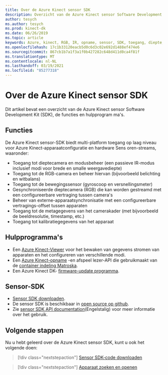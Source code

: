 ```yaml
---
title: Over de Azure Kinect sensor SDK
description: Overzicht van de Azure Kinect sensor Software Development Kit (SDK), de functies en hulpprogram ma's.
author: tesych
ms.author: tesych
ms.prod: kinect-dk
ms.date: 06/26/2019
ms.topic: article
keywords: Azure, kinect, RGB, IR, opname, sensor, SDK, toegang, diepte, video, camera, IMU, beweging, sensor, audio, microfoon, Matroska, sensor SDK, downloaden
ms.openlocfilehash: 17c1b33120eacb5d0c6d3c02e692d1488ef474e6
ms.sourcegitcommit: 867cb1b7a1f3a1f0b427282c648d411d0ca4f81f
ms.translationtype: MT
ms.contentlocale: nl-NL
ms.lasthandoff: 03/19/2021
ms.locfileid: "85277318"
---
```

# <a name="about-azure-kinect-sensor-sdk"></a>Over de Azure Kinect sensor SDK

Dit artikel bevat een overzicht van de Azure Kinect sensor Software Development Kit (SDK), de functies en hulpprogram ma's.

## <a name="features"></a>Functies

De Azure Kinect sensor-SDK biedt multi-platform toegang op laag niveau voor Azure Kinect-apparaatconfiguratie en hardware Sens oren-streams, waaronder:

- Toegang tot dieptecamera en modusbeheer (een passieve IR-modus inclusief modi voor brede en smalle weergavediepte) 
- Toegang tot de RGB-camera en beheer hiervan (bijvoorbeeld belichting en witbalans) 
- Toegang tot de bewegingssensor (gyroscoop en versnellingsmeter) 
- Gesynchroniseerde dieptecamera (RGB) die kan worden gestreamd met een configureerbare vertraging tussen camera's 
- Beheer van externe-apparaatsynchronisatie met een configureerbare vertragings-offset tussen apparaten 
- Toegang tot de metagegevens van het camerakader (met bijvoorbeeld de beeldresolutie, timestamp, etc.) 
- Toegang tot kalibratiegegevens van het apparaat 

## <a name="tools"></a>Hulpprogramma's

- Een [Azure Kinect-Viewer](azure-kinect-viewer.md) voor het bewaken van gegevens stromen van apparaten en het configureren van verschillende modi.
- Een [Azure Kinect-opname](azure-kinect-recorder.md) -en afspeel lezer-API die gebruikmaakt van de [container indeling Matroska](record-file-format.md).
- Een Azure Kinect DK- [firmware-update programma](azure-kinect-firmware-tool.md).

## <a name="sensor-sdk"></a>Sensor-SDK

- [Sensor SDK downloaden](sensor-sdk-download.md).
- De sensor SDK is beschikbaar in [open source op github](https://github.com/microsoft/Azure-Kinect-Sensor-SDK).
- Zie [sensor SDK API documentation](https://microsoft.github.io/Azure-Kinect-Sensor-SDK/master/index.html)(Engelstalig) voor meer informatie over het gebruik.

## <a name="next-steps"></a>Volgende stappen

Nu u hebt geleerd over de Azure Kinect sensor SDK, kunt u ook het volgende doen:
>[!div class="nextstepaction"]
>[Sensor SDK-code downloaden](sensor-sdk-download.md)

>[!div class="nextstepaction"]
>[Apparaat zoeken en openen](find-then-open-device.md)
